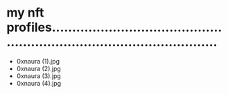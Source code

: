 # my nft profiles..............................................................................................
- 0xnaura (1).jpg
- 0xnaura (2).jpg
- 0xnaura (3).jpg
- 0xnaura (4).jpg
